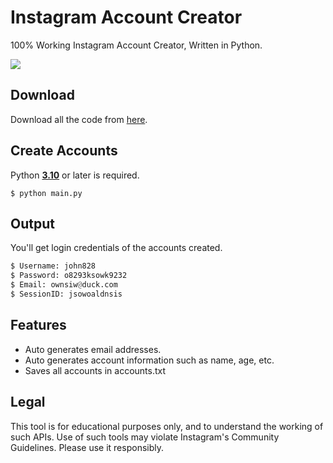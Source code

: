 # Instagram Account Creator
100% Working Instagram Account Creator, Written in Python.

![](https://raw.githubusercontent.com/diezo/Ensta/master/assets/colorful-instagram-icon-vintage-style-art-vector-illustration_836950-30.jpg)

## Download
Download all the code from [here](https://sonii.gumroad.com/l/account-creator).

## Create Accounts
Python [**3.10**](https://www.python.org/downloads/) or later is required.

```
$ python main.py
```

## Output
You'll get login credentials of the accounts created.

```python
$ Username: john828
$ Password: o8293ksowk9232
$ Email: ownsiw@duck.com
$ SessionID: jsowoaldnsis
```

## Features
- Auto generates email addresses.
- Auto generates account information such as name, age, etc.
- Saves all accounts in accounts.txt

## Legal
This tool is for educational purposes only, and to understand the working of such APIs. Use of such tools may violate Instagram's Community Guidelines. Please use it responsibly.
